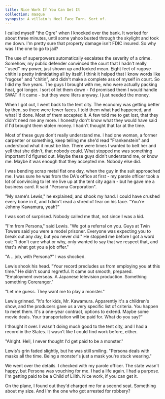 ```yaml
---
title: Nice Work If You Can Get It
collection: masque
synopsis: A villain's Heel Face Turn. Sort of.
---
```


I called myself "the Ogre" when I knocked over the bank. It worked for about three minutes, until some yahoo busted through the skylight and took me down. I'm pretty sure that property damage isn't FDIC insured. So why was I the one to go to jail?

The use of superpowers automatically escalates the severity of a crime. Somehow, my public defender convinced the court that I hadn't really ''used'' my power, just shown up and looked mean. Eight feet of rugose chitin is pretty intimidating all by itself. I think it helped that I know words like "rugose" and "chitin", and didn't make a complete ass of myself in court. So I did my five years. The guys I brought with me, who were actually packing heat, got longer. I sort of let them down - I'd promised them I would handle SWAT if it came - but they were lifers anyway. I just needed the money.

When I got out, I went back to the tent city. The economy was getting better by then, so there were fewer faces. I told them what had happened, and what I'd done. Most of them accepted it. A few told me to get lost, that they didn't need me any more. I honestly don't know what they would have said if I'd brought them stolen money. I hadn't thought that far at the time.

Most of these guys don't really understand me. I had one woman, a former carpenter or something, keep telling me she'd read "Frankenstein" and understood what it must be like. There were times I wanted to belt her and yell that she didn't, that nobody could. What stopped me was something important I'd figured out. Maybe these guys didn't understand me, or know me. Maybe it was enough that they accepted me. Nobody else did.

I was bending scrap metal flat one day, when the guy in the suit approached me. I was sure he was from the DA's office at first - my parole officer took a lot of convincing to let me live up at the tent city again - but he gave me a business card. It said "Persona Corporation".

"My name's Lewis," he explained, and shook my hand. I could have crushed every bone in it, and I didn't read a shred of fear on his face. "You're Johnny Kawamura, yeah?"

I was sort of surprised. Nobody called me that, not since I was a kid.

"I'm from Persona," said Lewis. "We got a referral on you. Guys at Twin Towers said you were a model prisoner. Everyone was expecting you to break out any day, but you never did." He stopped me before I got a word out: "I don't care what or why, only wanted to say that we respect that, and that's what got you a job offer."

"A .. job, with Persona?" I was shocked.

Lewis shook his head. "Your record precludes us from employing you at this time." He didn't sound regretful. It came out smooth, prepared. "Employment overseas. A Japanese television production. Something something Coreranger."

"Let me guess. They want me to play a monster."

Lewis grinned. "It's for kids, Mr. Kawamura. Apparently it's a children's show, and the producers gave us a very specific list of criteria. You happen to meet them. It's a one-year contract, options to extend. Maybe some movie deals. Your transportation will be paid for. What do you say?"

I thought it over. I wasn't doing much good to the tent city, and I had a record in the States. It wasn't like I could find work before, either.

"Alright. Hell, I never thought I'd get paid to be a monster."

Lewis's grin faded slightly, but he was still smiling. "Persona deals with masks all the time. Being a monster's just a mask you're stuck wearing."

We went over the details. I checked with my parole officer. The state wasn't happy, but Persona was vouching for me. I had a life again. I had a purpose. I'm getting paid to be a Child of Lilith. Nice work, if you can get it.

On the plane, I found out they'd charged me for a second seat. Something about my size. And I'm the one who got arrested for robbery?


